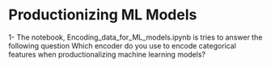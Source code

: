# Productionizing ML Models
1- The notebook, Encoding_data_for_ML_models.ipynb is tries to answer the following question 
Which encoder do you use to encode categorical features when productionalizing machine learning models? 
